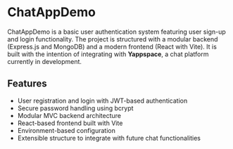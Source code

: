 # ChatAppDemo

ChatAppDemo is a basic user authentication system featuring user sign-up and login functionality. The project is structured with a modular backend (Express.js and MongoDB) and a modern frontend (React with Vite). It is built with the intention of integrating with **Yappspace**, a chat platform currently in development.

## Features

- User registration and login with JWT-based authentication
- Secure password handling using bcrypt
- Modular MVC backend architecture
- React-based frontend built with Vite
- Environment-based configuration
- Extensible structure to integrate with future chat functionalities
